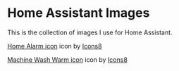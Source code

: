 # Home Assistant Images

This is the collection of images I use for Home Assistant.

<a target="_blank" href="https://icons8.com/icons/set/secured-by-alarm-system">Home Alarm icon</a> icon by <a target="_blank" href="https://icons8.com">Icons8</a>

<a target="_blank" href="https://icons8.com/icons/set/machine-wash-warm">Machine Wash Warm icon</a> icon by <a target="_blank" href="https://icons8.com">Icons8</a>
